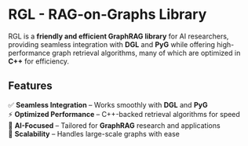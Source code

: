 # RGL - RAG-on-Graphs Library  

RGL is a **friendly and efficient GraphRAG library** for AI researchers, providing seamless integration with **DGL** and **PyG** while offering high-performance graph retrieval algorithms, many of which are optimized in **C++** for efficiency.  

## Features  
✅ **Seamless Integration** – Works smoothly with **DGL** and **PyG**  
⚡ **Optimized Performance** – C++-backed retrieval algorithms for speed  
🧠 **AI-Focused** – Tailored for **GraphRAG** research and applications  
🔗 **Scalability** – Handles large-scale graphs with ease  
